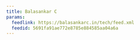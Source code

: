 ```yaml
---
title: Balasankar C
params:
  feedlink: https://balasankarc.in/tech/feed.xml
  feedid: 5691fa91ae772e8785e884585aa04a6a
---
```

